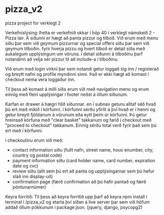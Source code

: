 # pizza_v2
pizza project for verklegt 2


Verkefnislýsing:
Þetta er verkefnið okkar í hóp 40 í verklegt námskeið 2 - Pizza lair.
Á síðunni er hægt að panta pizzur og tilboð. Við erum með menu síðu þar sem við geymum pizzurnar og special offers síðu þar sem við geymum tilboðin. fyrir hverja pizzu og hvert tilboð er detail síða með aukalegum upplýsingum um vöruna. í detail síðunni á tilboðinu þarf notandinn að velja sér pizzur til að include-a í tilboðinu. 

Við erum með login virkni þar sem notandi getur loggað sig inn / registerað og breytt nafni og profile myndinni sinni. Það er ekki hægt að komast í checkout nema vera loggaður inn. 

Til þess að komast á milli síða erum við með navigation menu og erum einnig með fleiri upplýsingar í footer neðst á öllum síðunum. 

Karfan er drawer á hægri hlið síðunnar. en í subnav geturu alltaf séð hvað þú ert með mikið í körfunni. í körfunni sérðu yfirlit á því hvað er í henni og getur breytt fjöldanum á vörunum eða eytt þeim úr körfunni. Þú getur hreinsað körfuna með "clear basket" takkanum og farið í checkout með "proceed to checkout" takkanum. Einnig sérðu total verð fyrir það sem þú ert með í körfunni.

í checkoutinu erum við með:
- contact information síðu (fullt nafn, street name, hous enumber, city, country og postal code)
- payment information síðu (card holder name, card number, expiration date og cvc)
- review síðu (allt sem þú ert að panta og upplýsingarnar sem þú hefur sláð inn display-uð)
- confirmation page (færð confirmation að þú hafir pantað og færð pöntunarnúmer)


Keyra forritið:
Til þess að keyra forritið upp þarf að keyra npm install í terminal í /pizza_v2 og starta því síðan á live server þar sem við höfum addað öllum pökkunum í package.json. (jquery, django, psycopg2)

